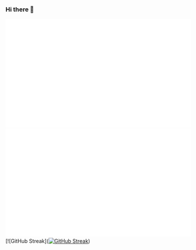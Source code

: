 ### Hi there 👋

<!--
**jarekkopaczewski/jarekkopaczewski** is a ✨ _special_ ✨ repository because its `README.md` (this file) appears on your GitHub profile.

Here are some ideas to get you started:

- 🔭 I’m currently working on ...
- 🌱 I’m currently learning ...
- 👯 I’m looking to collaborate on ...
- 🤔 I’m looking for help with ...
- 💬 Ask me about ...
- 📫 How to reach me: ...
- 😄 Pronouns: ...
- ⚡ Fun fact: ...
-->

![Lang](https://github.com/jarekkopaczewski/Stats/blob/b7795ff3437e5a117756a7baafb35f9788211a18/generated/languages.svg) 
![Stats](https://github.com/jarekkopaczewski/Stats/blob/877cf0b79ccb616197db9c01b02ddc2b3fa1d228/generated/overview.svg)
[![GitHub Streak]([![GitHub Streak](http://github-readme-streak-stats.herokuapp.com?user=jarekkopaczewski&theme=dark&hide_border=true)](https://git.io/streak-stats))

